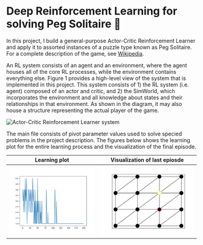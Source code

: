 # Deep Reinforcement Learning for solving Peg Solitaire 🤖

In this project, I build a general-purpose Actor-Critic Reinforcement Learner and apply it to assorted instances of a puzzle type known as Peg Solitaire.
For a complete description of the game, see [Wikipedia](https://en.wikipedia.org/wiki/Peg_solitaire). 


An RL system consists of an agent and an environment, where the agent houses all of the core RL processes, while the environment contains everything else. Figure 1 provides a high-level view of the system that is implemented in this project. This system consists of 1) the RL system (i.e. agent) composed of an actor and critic, and 2) the SimWorld, which incorporates the environment and all knowledge about states and their relationships in that environment. As shown in the diagram, it may also house a structure representing the actual player of the game. 

![Actor-Critic Reinforcement Learner system](images/actor-critic.png)

The main file consists of pivot parameter values used to solve specied problems in the project description. The figures below shows the learning plot for the entire learning process and the visualization of the final episode. 

Learning plot           |  Visualization of last epiosde
:-------------------------:|:-------------------------:
![Actor-Critic Reinforcement Learner system](images/learning_plot.png)  |  ![Actor-Critic Reinforcement Learner system](images/animation.gif)






